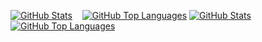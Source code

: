 <!-- ### Hi there 👋 -->

<!--
**BNedjm/BNedjm** is a ✨ _special_ ✨ repository because its `README.md` (this file) appears on your GitHub profile.

Here are some ideas to get you started:

- 🔭 I’m currently working on ...
- 🌱 I’m currently learning ...
- 👯 I’m looking to collaborate on ...
- 🤔 I’m looking for help with ...
- 💬 Ask me about ...
- 📫 How to reach me: ...
- 😄 Pronouns: ...
- ⚡ Fun fact: ...
-->

[![GitHub Stats](https://github-readme-stats.vercel.app/api?username=BNedjm&show_icons=true&theme=github_dark&bg_color=00000000&icon_color=8b949e&border_color=30363d&border_radius=6&hide_title=true&card_width=450&custom_title=GitHub%20Stats#gh-dark-mode-only)](https://github.com/BNedjm/github-readme-stats#gh-dark-mode-only)&nbsp;&nbsp;&nbsp;
[![GitHub Top Languages](https://github-readme-stats.vercel.app/api/top-langs/?username=BNedjm&theme=github_dark&bg_color=00000000&icon_color=8b949e&border_color=30363d&border_radius=6&langs_count=6&layout=compact&card_width=380#gh-dark-mode-only)](https://github.com/BNedjm/github-readme-stats#gh-dark-mode-only)
[![GitHub Stats](https://github-readme-stats.vercel.app/api?username=BNedjm&show_icons=true&theme=default&border_radius=6&hide_title=true&card_width=450&custom_title=GitHub%20Stats#gh-light-mode-only)](https://github.com/BNedjm/github-readme-stats#gh-light-mode-only)&nbsp;&nbsp;&nbsp;
[![GitHub Top Languages](https://github-readme-stats.vercel.app/api/top-langs/?username=BNedjm&theme=default&border_radius=6&langs_count=6&layout=compact&card_width=380#gh-light-mode-only)](https://github.com/BNedjm/github-readme-stats#gh-light-mode-only)
